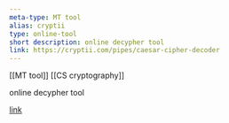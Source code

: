 ```yaml
---
meta-type: MT tool
alias: cryptii
type: online-tool
short description: online decypher tool 
link: https://cryptii.com/pipes/caesar-cipher-decoder
---
```

 
[[MT tool]]
[[CS cryptography]]

online decypher tool 

[link](https://cryptii.com/pipes/caesar-cipher-decoder)
